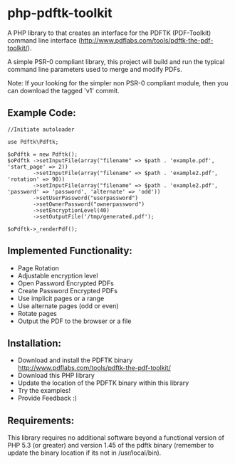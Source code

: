 php-pdftk-toolkit
=================
A PHP library to that creates an interface for the PDFTK (PDF-Toolkit) command line interface
(http://www.pdflabs.com/tools/pdftk-the-pdf-toolkit/).

A simple PSR-0 compliant library, this project will build and run the typical command line  parameters used to merge
and modify PDFs.

Note: If your looking for the simpler non PSR-0 compliant module, then you can download the tagged 'v1' commit.


Example Code:
-------------
    //Initiate autoloader

    use Pdftk\Pdftk;

	$oPdftk = new Pdftk();
	$oPdftk	->setInputFile(array("filename" => $path . 'example.pdf', 'start_page' => 2))
			->setInputFile(array("filename" => $path . 'example2.pdf', 'rotation' => 90))
			->setInputFile(array("filename" => $path . 'example2.pdf', 'password' => 'password', 'alternate' => 'odd'))
			->setUserPassword("userpassword")
			->setOwnerPassword("ownerpassword")
			->setEncryptionLevel(40)
			->setOutputFile('/tmp/generated.pdf');

	$oPdftk->_renderPdf();


Implemented Functionality:
--------------------------
 - Page Rotation
 - Adjustable encryption level
 - Open Password Encrypted PDFs
 - Create Password Encrypted PDFs
 - Use implicit pages or a range
 - Use alternate pages (odd or even)
 - Rotate pages
 - Output the PDF to the browser or a file


Installation:
-------------
 - Download and install the PDFTK binary http://www.pdflabs.com/tools/pdftk-the-pdf-toolkit/
 - Download this PHP library
 - Update the location of the PDFTK binary within this library
 - Try the examples!
 - Provide Feedback :)


Requirements:
-------------
This library requires no additional software beyond  a functional version of PHP
5.3 (or greater) and version 1.45 of the pdftk binary (remember to update the binary
location if its not in /usr/local/bin).
